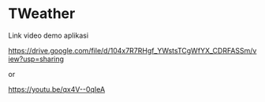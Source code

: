 # TWeather

Link video demo aplikasi 

https://drive.google.com/file/d/104x7R7RHgf_YWstsTCgWfYX_CDRFASSm/view?usp=sharing

or

https://youtu.be/qx4V--0qIeA
